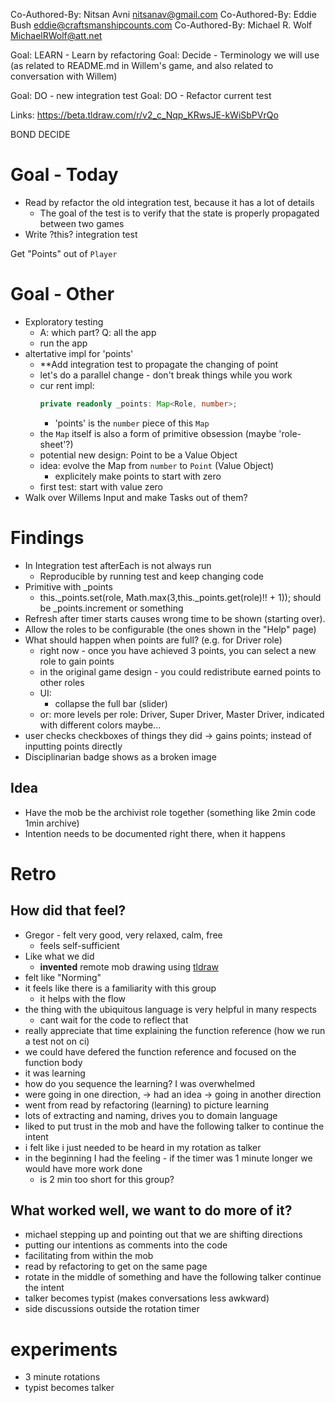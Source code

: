 Co-Authored-By: Nitsan Avni <nitsanav@gmail.com>
Co-Authored-By: Eddie Bush <eddie@craftsmanshipcounts.com>
Co-Authored-By: Michael R. Wolf <MichaelRWolf@att.net>

Goal: LEARN - Learn by refactoring 
Goal: Decide - Terminology we will use (as related to README.md in Willem's game, and also related to conversation with Willem)

Goal: DO - new integration test
Goal: DO - Refactor current test

Links:
https://beta.tldraw.com/r/v2_c_Nqp_KRwsJE-kWiSbPVrQo

BOND
DECIDE

# Goal - Today
- Read by refactor the old integration test, because it has a lot of details
    - The goal of the test is to verify that the state is properly propagated between two games
- Write ?this? integration test

Get "Points" out of `Player`

# Goal - Other
- Exploratory testing
    - A: which part? Q: all the app
    - run the app
- altertative impl for 'points'
    - **Add integration test to propagate the changing of point
    - let's do a parallel change - don't break things while you work
    - cur
    rent impl:
        ```ts
        private readonly _points: Map<Role, number>;
        ```
        - 'points' is the `number` piece of this `Map`
    - the `Map` itself is also a form of primitive obsession (maybe 'role-sheet'?)
    - potential new design: Point to be a Value Object
    - idea: evolve the Map from `number` to `Point` (Value Object)
        - explicitely make points to start with zero
    - first test: start with value zero
- Walk over Willems Input and make Tasks out of them?

# Findings 
- In Integration test afterEach is not always run
    - Reproducible by running test and keep changing code     
- Primitive with _points
    - this._points.set(role, Math.max(3,this._points.get(role)!! + 1)); should be _points.increment or something
- Refresh after timer starts causes wrong time to be shown (starting over).
- Allow the roles to be configurable (the ones shown in the "Help" page)
- What should happen when points are full? (e.g. for Driver role)
    - right now - once you have achieved 3 points, you can select a new role to gain points
    - in the original game design - you could redistribute earned points to other roles
    - UI:
        - collapse the full bar (slider)
    - or: more levels per role: Driver, Super Driver, Master Driver, indicated with different colors maybe...
- user checks checkboxes of things they did -> gains points; instead of inputting points directly
- Disciplinarian badge shows as a broken image

## Idea
- Have the mob be the archivist role together (something like 2min code 1min archive)
- Intention needs to be documented right there, when it happens



# Retro

## How did that feel?
- Gregor - felt very good, very relaxed, calm, free
    - feels self-sufficient
- Like what we did
    - **invented** remote mob drawing using [tldraw](https://beta.tldraw.com/r/v2_c_Nqp_KRwsJE-kWiSbPVrQo)
- felt like "Norming"
- it feels like there is a familiarity with this group
    - it helps with the flow
- the thing with the ubiquitous language is very helpful in many respects
    - cant wait for the code to reflect that
- really appreciate that time explaining the function reference (how we run a test not on ci)
- we could have defered the function reference and focused on the function body
- it was learning
- how do you sequence the learning? I was overwhelmed
- were going in one direction, -> had an idea -> going in another direction
- went from read by refactoring (learning) to picture learning
- lots of extracting and naming, drives you to domain language
- liked to put trust in the mob and have the following talker to continue the intent
- i felt like i just needed to be heard in my rotation as talker
- in the beginning I had the feeling - if the timer was 1 minute longer we would have more work done
    - is 2 min too short for this group?

## What worked well, we want to do more of it?
- michael stepping up and pointing out that we are shifting directions
- putting our intentions as comments into the code
- facilitating from within the mob
- read by refactoring to get on the same page
- rotate in the middle of something and have the following talker continue the intent
- talker becomes typist (makes conversations less awkward)
- side discussions outside the rotation timer

# experiments
- 3 minute rotations
- typist becomes talker
